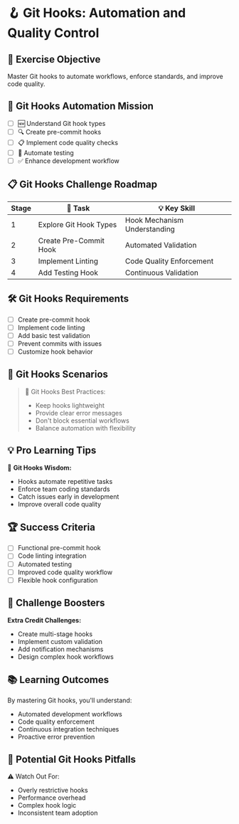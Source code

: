 # 🪝 Git Hooks: Automation and Quality Control

## 🎯 Exercise Objective
Master Git hooks to automate workflows, enforce standards, and improve code quality.

## 🚀 Git Hooks Automation Mission
- [ ] 🆕 Understand Git hook types
- [ ] 🔍 Create pre-commit hooks
- [ ] 📋 Implement code quality checks
- [ ] 🧩 Automate testing
- [ ] ✅ Enhance development workflow

## 📋 Git Hooks Challenge Roadmap
| Stage | 🌟 Task | 💡 Key Skill |
|-------|---------|--------------|
| 1 | Explore Git Hook Types | Hook Mechanism Understanding |
| 2 | Create Pre-Commit Hook | Automated Validation |
| 3 | Implement Linting | Code Quality Enforcement |
| 4 | Add Testing Hook | Continuous Validation |

## 🛠 Git Hooks Requirements
- [ ] Create pre-commit hook
- [ ] Implement code linting
- [ ] Add basic test validation
- [ ] Prevent commits with issues
- [ ] Customize hook behavior

## 🔬 Git Hooks Scenarios
> 🚦 Git Hooks Best Practices:
> - Keep hooks lightweight
> - Provide clear error messages
> - Don't block essential workflows
> - Balance automation with flexibility

## 💡 Pro Learning Tips
🌈 **Git Hooks Wisdom:**
- Hooks automate repetitive tasks
- Enforce team coding standards
- Catch issues early in development
- Improve overall code quality

## 🏆 Success Criteria
- [ ] Functional pre-commit hook
- [ ] Code linting integration
- [ ] Automated testing
- [ ] Improved code quality workflow
- [ ] Flexible hook configuration

## 🌟 Challenge Boosters
**Extra Credit Challenges:**
- Create multi-stage hooks
- Implement custom validation
- Add notification mechanisms
- Design complex hook workflows

## 📚 Learning Outcomes
By mastering Git hooks, you'll understand:
- Automated development workflows
- Code quality enforcement
- Continuous integration techniques
- Proactive error prevention

## 🚧 Potential Git Hooks Pitfalls
⚠️ Watch Out For:
- Overly restrictive hooks
- Performance overhead
- Complex hook logic
- Inconsistent team adoption
